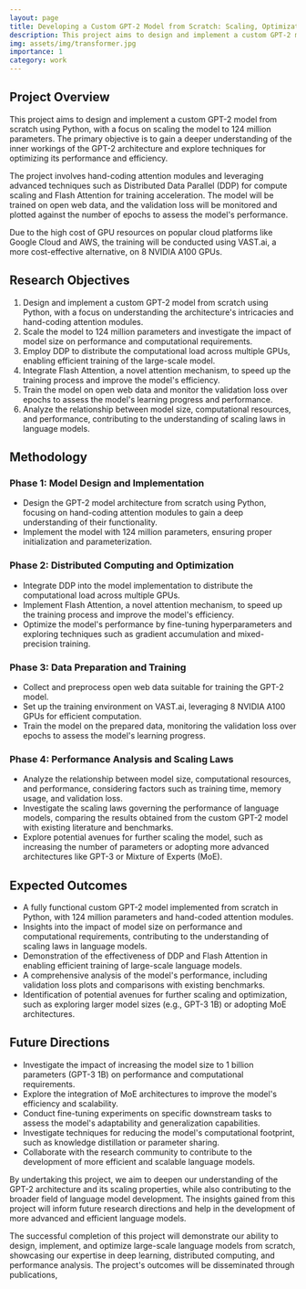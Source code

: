 ```yaml
---
layout: page
title: Developing a Custom GPT-2 Model from Scratch: Scaling, Optimization, and Performance Analysis
description: This project aims to design and implement a custom GPT-2 model from scratch using Python, with a focus on scaling the model to 124 million parameters ..
img: assets/img/transformer.jpg
importance: 1
category: work
---
```


## Project Overview
This project aims to design and implement a custom GPT-2 model from scratch using Python, with a focus on scaling the model to 124 million parameters. The primary objective is to gain a deeper understanding of the inner workings of the GPT-2 architecture and explore techniques for optimizing its performance and efficiency.

The project involves hand-coding attention modules and leveraging advanced techniques such as Distributed Data Parallel (DDP) for compute scaling and Flash Attention for training acceleration. The model will be trained on open web data, and the validation loss will be monitored and plotted against the number of epochs to assess the model's performance.

Due to the high cost of GPU resources on popular cloud platforms like Google Cloud and AWS, the training will be conducted using VAST.ai, a more cost-effective alternative, on 8 NVIDIA A100 GPUs.

## Research Objectives
1. Design and implement a custom GPT-2 model from scratch using Python, with a focus on understanding the architecture's intricacies and hand-coding attention modules.
2. Scale the model to 124 million parameters and investigate the impact of model size on performance and computational requirements.
3. Employ DDP to distribute the computational load across multiple GPUs, enabling efficient training of the large-scale model.
4. Integrate Flash Attention, a novel attention mechanism, to speed up the training process and improve the model's efficiency.
5. Train the model on open web data and monitor the validation loss over epochs to assess the model's learning progress and performance.
6. Analyze the relationship between model size, computational resources, and performance, contributing to the understanding of scaling laws in language models.

## Methodology
### Phase 1: Model Design and Implementation
- Design the GPT-2 model architecture from scratch using Python, focusing on hand-coding attention modules to gain a deep understanding of their functionality.
- Implement the model with 124 million parameters, ensuring proper initialization and parameterization.

### Phase 2: Distributed Computing and Optimization
- Integrate DDP into the model implementation to distribute the computational load across multiple GPUs.
- Implement Flash Attention, a novel attention mechanism, to speed up the training process and improve the model's efficiency.
- Optimize the model's performance by fine-tuning hyperparameters and exploring techniques such as gradient accumulation and mixed-precision training.

### Phase 3: Data Preparation and Training
- Collect and preprocess open web data suitable for training the GPT-2 model.
- Set up the training environment on VAST.ai, leveraging 8 NVIDIA A100 GPUs for efficient computation.
- Train the model on the prepared data, monitoring the validation loss over epochs to assess the model's learning progress.

### Phase 4: Performance Analysis and Scaling Laws
- Analyze the relationship between model size, computational resources, and performance, considering factors such as training time, memory usage, and validation loss.
- Investigate the scaling laws governing the performance of language models, comparing the results obtained from the custom GPT-2 model with existing literature and benchmarks.
- Explore potential avenues for further scaling the model, such as increasing the number of parameters or adopting more advanced architectures like GPT-3 or Mixture of Experts (MoE).

## Expected Outcomes
- A fully functional custom GPT-2 model implemented from scratch in Python, with 124 million parameters and hand-coded attention modules.
- Insights into the impact of model size on performance and computational requirements, contributing to the understanding of scaling laws in language models.
- Demonstration of the effectiveness of DDP and Flash Attention in enabling efficient training of large-scale language models.
- A comprehensive analysis of the model's performance, including validation loss plots and comparisons with existing benchmarks.
- Identification of potential avenues for further scaling and optimization, such as exploring larger model sizes (e.g., GPT-3 1B) or adopting MoE architectures.

## Future Directions
- Investigate the impact of increasing the model size to 1 billion parameters (GPT-3 1B) on performance and computational requirements.
- Explore the integration of MoE architectures to improve the model's efficiency and scalability.
- Conduct fine-tuning experiments on specific downstream tasks to assess the model's adaptability and generalization capabilities.
- Investigate techniques for reducing the model's computational footprint, such as knowledge distillation or parameter sharing.
- Collaborate with the research community to contribute to the development of more efficient and scalable language models.

By undertaking this project, we aim to deepen our understanding of the GPT-2 architecture and its scaling properties, while also contributing to the broader field of language model development. The insights gained from this project will inform future research directions and help in the development of more advanced and efficient language models.

The successful completion of this project will demonstrate our ability to design, implement, and optimize large-scale language models from scratch, showcasing our expertise in deep learning, distributed computing, and performance analysis. The project's outcomes will be disseminated through publications,